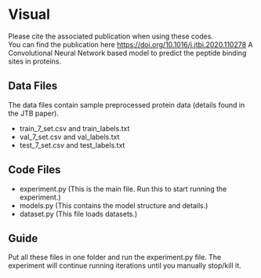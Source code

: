 # Visual
Please cite the associated publication when using these codes.\
You can find the publication here https://doi.org/10.1016/j.jtbi.2020.110278
A Convolutional Neural Network based model to predict the peptide binding sites in proteins.
## Data Files
The data files contain sample preprocessed protein data (details found in the JTB paper).
- train_7_set.csv and train_labels.txt
- val_7_set.csv and val_labels.txt
- test_7_set.csv and test_labels.txt
## Code Files
- experiment.py (This is the main file. Run this to start running the experiment.)
- models.py (This contains the model structure and details.)
- dataset.py (This file loads datasets.)
## Guide
Put all these files in one folder and run the experiment.py file.
The experiment will continue running iterations until you manually stop/kill it.
